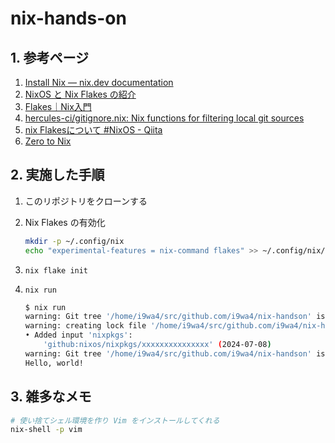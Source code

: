 # nix-hands-on

## 1. 参考ページ

1. [Install Nix — nix.dev documentation](https://nix.dev/install-nix)
1. [NixOS と Nix Flakes の紹介](https://zenn.dev/kino_ma/articles/f2a4df384b91a4)
1. [Flakes｜Nix入門](https://zenn.dev/asa1984/books/nix-introduction/viewer/11-flakes)
1. [hercules-ci/gitignore.nix: Nix functions for filtering local git sources](https://github.com/hercules-ci/gitignore.nix)
1. [nix Flakesについて #NixOS - Qiita](https://qiita.com/Sumi-Sumi/items/bee2bba84fee668286e3)
1. [Zero to Nix](https://zero-to-nix.com/)

## 2. 実施した手順

1. このリポジトリをクローンする
1. Nix Flakes の有効化

    ```sh
    mkdir -p ~/.config/nix
    echo "experimental-features = nix-command flakes" >> ~/.config/nix/nix.conf
    ```

1. `nix flake init`
1. `nix run`

    ```sh
    $ nix run
    warning: Git tree '/home/i9wa4/src/github.com/i9wa4/nix-handson' is dirty
    warning: creating lock file '/home/i9wa4/src/github.com/i9wa4/nix-handson/flake.lock':
    • Added input 'nixpkgs':
        'github:nixos/nixpkgs/xxxxxxxxxxxxxxx' (2024-07-08)
    warning: Git tree '/home/i9wa4/src/github.com/i9wa4/nix-handson' is dirty
    Hello, world!
    ```

## 3. 雑多なメモ

```sh
# 使い捨てシェル環境を作り Vim をインストールしてくれる
nix-shell -p vim
```
